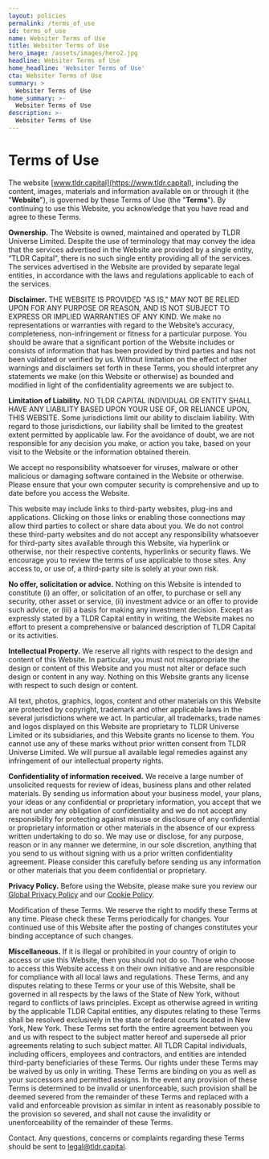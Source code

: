 ```yaml
---
layout: policies
permalink: /terms_of_use
id: terms_of_use
name: Websiter Terms of Use
title: Websiter Terms of Use
hero_image: /assets/images/hero2.jpg
headline: Websiter Terms of Use
home_headline: 'Websiter Terms of Use'
cta: Websiter Terms of Use
summary: >
  Websiter Terms of Use
home_summary: >-
  Websiter Terms of Use
description: >-
  Websiter Terms of Use
---
```


# Terms of Use

The website [www.tldr.capital](https://www.tldr.capital), including the content, images, materials and information available on or through it (the "**Website**"), is governed by these Terms of Use (the "**Terms**"). By continuing to use this Website, you acknowledge that you have read and agree to these Terms.

**Ownership.** The Website is owned, maintained and operated by TLDR Universe Limited. Despite the use of terminology that may convey the idea that the services advertised in the Website are provided by a single entity, “TLDR Capital”, there is no such single entity providing all of the services. The services advertised in the Website are provided by separate legal entities, in accordance with the laws and regulations applicable to each of the services.

**Disclaimer.** THE WEBSITE IS PROVIDED "AS IS," MAY NOT BE RELIED UPON FOR ANY PURPOSE OR REASON, AND IS NOT SUBJECT TO EXPRESS OR IMPLIED WARRANTIES OF ANY KIND. We make no representations or warranties with regard to the Website’s accuracy, completeness, non-infringement or fitness for a particular purpose. You should be aware that a significant portion of the Website includes or consists of information that has been provided by third parties and has not been validated or verified by us. Without limitation on the effect of other warnings and disclaimers set forth in these Terms, you should interpret any statements we make (on this Website or otherwise) as bounded and modified in light of the confidentiality agreements we are subject to.

**Limitation of Liability.** NO TLDR CAPITAL INDIVIDUAL OR ENTITY SHALL HAVE ANY LIABILITY BASED UPON YOUR USE OF, OR RELIANCE UPON, THIS WEBSITE. Some jurisdictions limit our ability to disclaim liability. With regard to those jurisdictions, our liability shall be limited to the greatest extent permitted by applicable law. For the avoidance of doubt, we are not responsible for any decision you make, or action you take, based on your visit to the Website or the information obtained therein.

We accept no responsibility whatsoever for viruses, malware or other malicious or damaging software contained in the Website or otherwise. Please ensure that your own computer security is comprehensive and up to date before you access the Website.

This website may include links to third-party websites, plug-ins and applications. Clicking on those links or enabling those connections may allow third parties to collect or share data about you. We do not control these third-party websites and do not accept any responsibility whatsoever for third-party sites available through this Website, via hyperlink or otherwise, nor their respective contents, hyperlinks or security flaws. We encourage you to review the terms of use applicable to those sites. Any access to, or use of, a third-party site is solely at your own risk.

**No offer, solicitation or advice.** Nothing on this Website is intended to constitute (i) an offer, or solicitation of an offer, to purchase or sell any security, other asset or service, (ii) investment advice or an offer to provide such advice, or (iii) a basis for making any investment decision. Except as expressly stated by a TLDR Capital entity in writing, the Website makes no effort to present a comprehensive or balanced description of TLDR Capital or its activities.

**Intellectual Property.** We reserve all rights with respect to the design and content of this Website. In particular, you must not misappropriate the design or content of this Website and you must not alter or deface such design or content in any way. Nothing on this Website grants any license with respect to such design or content.

All text, photos, graphics, logos, content and other materials on this Website are protected by copyright, trademark and other applicable laws in the several jurisdictions where we act. In particular, all trademarks, trade names and logos displayed on this Website are proprietary to TLDR Universe Limited or its subsidiaries, and this Website grants no license to them. You cannot use any of these marks without prior written consent from TLDR Universe Limited. We will pursue all available legal remedies against any infringement of our intellectual property rights.

**Confidentiality of information received.** We receive a large number of unsolicited requests for review of ideas, business plans and other related materials. By sending us information about your business model, your plans, your ideas or any confidential or proprietary information, you accept that we are not under any obligation of confidentiality and we do not accept any responsibility for protecting against misuse or disclosure of any confidential or proprietary information or other materials in the absence of our express written undertaking to do so. We may use or disclose, for any purpose, reason or in any manner we determine, in our sole discretion, anything that you send to us without signing with us a prior written confidentiality agreement. Please consider this carefully before sending us any information or other materials that you deem confidential or proprietary.

**Privacy Policy.** Before using the Website, please make sure you review our [Global Privacy Policy](/privacy_policy) and our [Cookie Policy](/cookie_policy).

Modification of these Terms. We reserve the right to modify these Terms at any time. Please check these Terms periodically for changes. Your continued use of this Website after the posting of changes constitutes your binding acceptance of such changes.

**Miscellaneous.** If it is illegal or prohibited in your country of origin to access or use this Website, then you should not do so. Those who choose to access this Website access it on their own initiative and are responsible for compliance with all local laws and regulations. These Terms, and any disputes relating to these Terms or your use of this Website, shall be governed in all respects by the laws of the State of New York, without regard to conflicts of laws principles. Except as otherwise agreed in writing by the applicable TLDR Capital entities, any disputes relating to these Terms shall be resolved exclusively in the state or federal courts located in New York, New York. These Terms set forth the entire agreement between you and us with respect to the subject matter hereof and supersede all prior agreements relating to such subject matter. All TLDR Capital individuals, including officers, employees and contractors, and entities are intended third-party beneficiaries of these Terms. Our rights under these Terms may be waived by us only in writing. These Terms are binding on you as well as your successors and permitted assigns. In the event any provision of these Terms is determined to be invalid or unenforceable, such provision shall be deemed severed from the remainder of these Terms and replaced with a valid and enforceable provision as similar in intent as reasonably possible to the provision so severed, and shall not cause the invalidity or unenforceability of the remainder of these Terms.

Contact. Any questions, concerns or complaints regarding these Terms should be sent to [legal@tldr.capital](mailto:legal@tldr.capital).

